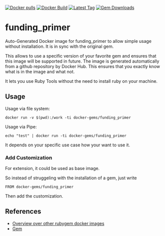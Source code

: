 [![Docker pulls](https://img.shields.io/docker/pulls/rubygem/funding_primer.svg)](https://hub.docker.com/r/rubygem/funding_primer/)
[![Docker Build](https://img.shields.io/docker/automated/rubygem/funding_primer.svg)](https://hub.docker.com/r/rubygem/funding_primer/)
[![Latest Tag](https://img.shields.io/github/tag/docker-rubygem/funding_primer.svg)](https://hub.docker.com/r/rubygem/funding_primer/)
[![Gem Downloads](https://img.shields.io/gem/dt/funding_primer.svg)](https://rubygems.org/gems/funding_primer/)
# funding_primer

Auto-Generated Docker image for funding_primer to allow simple usage without installation.
It is in sync with the original gem.

This allows to use a specific version of your favorite gem and ensures that this image will be supported in future.
The image is generated automatically from a github repository by Docker Hub.
This ensures that you exactly know what is in the image and what not.

It lets you use Ruby Tools without the need to install ruby on your machine.

## Usage

Usage via file system:

`docker run -v $(pwd):/work -ti docker-gems/funding_primer`

Usage via Pipe:

`echo "test" | docker run -ti docker-gems/funding_primer`

It depends on your specific use case how your want to use it.

### Add Customization

For extension, it could be used as base image.

So instead of struggeling with the installation of a gem, just write

`FROM docker-gems/funding_primer`

Then add the customization.

## References

 - [Overview over other rubygem docker images](https://github.com/thinkbot/docker-rubygem)
 - [Gem](https://rubygems.org/gems/funding_primer/)
